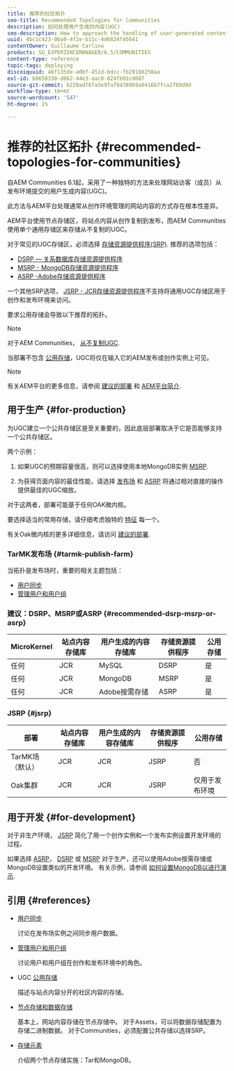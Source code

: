```yaml
---
title: 推荐的社区拓扑
seo-title: Recommended Topologies for Communities
description: 如何处理用户生成的内容(UGC)
seo-description: How to approach the handling of user-generated content (UGC)
uuid: 4bc1c423-0ba9-4f2e-b11c-4d6824f45641
contentOwner: Guillaume Carlino
products: SG_EXPERIENCEMANAGER/6.5/COMMUNITIES
content-type: reference
topic-tags: deploying
discoiquuid: 46f135de-a0bf-451d-bdcc-fb29188250aa
exl-id: b6658330-d862-44e3-aac0-824fb91cd087
source-git-commit: b220adf6fa3e9faf94389b9a9416b7fca2f89d9d
workflow-type: tm+mt
source-wordcount: '547'
ht-degree: 1%

---
```


# 推荐的社区拓扑 {#recommended-topologies-for-communities}

自AEM Communities 6.1起，采用了一种独特的方法来处理网站访客（成员）从发布环境提交的用户生成内容(UGC)。

此方法与AEM平台处理通常从创作环境管理的网站内容的方式存在根本性差异。

AEM平台使用节点存储区，将站点内容从创作复制到发布，而AEM Communities使用单个通用存储区来存储从不复制的UGC。

对于常见的UGC存储区，必须选择 [存储资源提供程序(SRP)](working-with-srp.md). 推荐的选项包括：

* [DSRP — 关系数据库存储资源提供程序](dsrp.md)
* [MSRP - MongoDB存储资源提供程序](msrp.md)
* [ASRP -Adobe存储资源提供程序](asrp.md)

一个其他SRP选项， [JSRP - JCR存储资源提供程序](jsrp.md)不支持将通用UGC存储区用于创作和发布环境来访问。

要求公用存储会导致以下推荐的拓扑。

>[!NOTE]
>
>对于AEM Communities， [从不复制UGC](working-with-srp.md#ugc-never-replicated).
>
>当部署不包含 [公用存储](working-with-srp.md)，UGC将仅在输入它的AEM发布或创作实例上可见。

>[!NOTE]
>
>有关AEM平台的更多信息，请参阅 [建议的部署](../../help/sites-deploying/recommended-deploys.md) 和 [AEM平台简介](../../help/sites-deploying/data-store-config.md).

## 用于生产 {#for-production}

为UGC建立一个公共存储区是至关重要的，因此底层部署取决于它是否能够支持一个公共存储区。

两个示例：

1. 如果UGC的预期容量很高，则可以选择使用本地MongoDB实例 [MSRP](msrp.md).

1. 为获得页面内容的最佳性能，请选择 [发布场](../../help/sites-deploying/recommended-deploys.md#tarmk-farm) 和 [ASRP](asrp.md) 将通过相对直接的操作提供最佳的UGC缩放。

对于这两者，部署可能基于任何OAK微内核。

要选择适当的常用存储，请仔细考虑独特的 [特征](working-with-srp.md#characteristics-of-srp-options) 每一个。

有关Oak微内核的更多详细信息，请访问 [建议的部署](../../help/sites-deploying/recommended-deploys.md).

### TarMK发布场 {#tarmk-publish-farm}

当拓扑是发布场时，重要的相关主题包括：

* [用户同步](sync.md)
* [管理用户和用户组](users.md)

### 建议：DSRP、MSRP或ASRP {#recommended-dsrp-msrp-or-asrp}

| MicroKernel | 站点内容存储库 | 用户生成的内容存储库 | 存储资源提供程序 | 公用存储 |
|-------------|------------------------|----------------------------------|---------------------------|---------------|
| 任何 | JCR | MySQL | DSRP | 是 |
| 任何 | JCR | MongoDB | MSRP | 是 |
| 任何 | JCR | Adobe按需存储 | ASRP | 是 |

### JSRP {#jsrp}


| 部署 | 站点内容存储库 | 用户生成的内容存储库 | 存储资源提供程序 | 公用存储 |
|----------------------|------------------------|----------------------------------|---------------------------|---------------------------------|
| TarMK场（默认） | JCR | JCR | JSRP | 否 |
| Oak集群 | JCR | JCR | JSRP | 仅用于发布环境 |

## 用于开发 {#for-development}

对于非生产环境， [JSRP](jsrp.md) 简化了用一个创作实例和一个发布实例设置开发环境的过程。

如果选择 [ASRP](asrp.md)， [DSRP](dsrp.md) 或 [MSRP](msrp.md) 对于生产，还可以使用Adobe按需存储或MongoDB设置类似的开发环境。 有关示例，请参阅 [如何设置MongoDB以进行演示](demo-mongo.md).

## 引用 {#references}

* [用户同步](sync.md)

   讨论在发布场实例之间同步用户数据。

* [管理用户和用户组](users.md)

   讨论用户和用户组在创作和发布环境中的角色。

* UGC [公用存储](working-with-srp.md)

   描述与站点内容分开的社区内容的存储。

* [节点存储和数据存储](../../help/sites-deploying/data-store-config.md)

   基本上，网站内容存储在节点存储中。 对于Assets，可以将数据存储配置为存储二进制数据。 对于Communities，必须配置公共存储以选择SRP。

* [存储元素](../../help/sites-deploying/storage-elements-in-aem-6.md)

   介绍两个节点存储实施：Tar和MongoDB。
